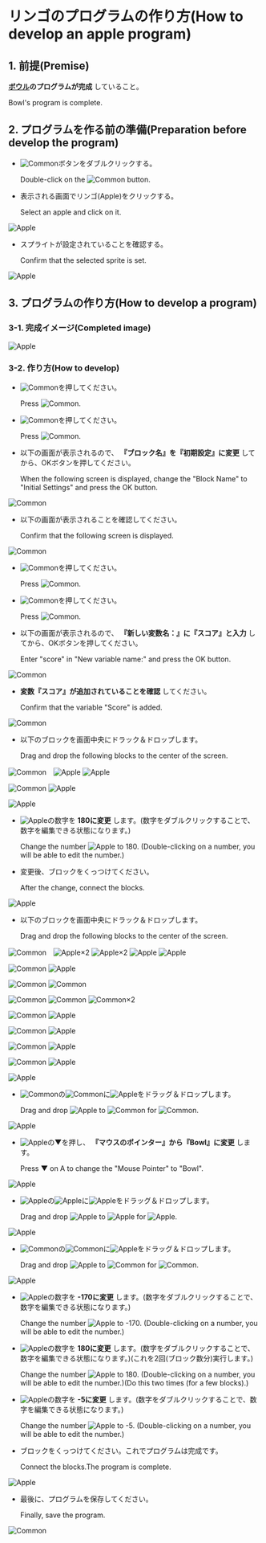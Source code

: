 # リンゴのプログラムの作り方(How to develop an apple program)

## 1. 前提(Premise)

**[ボウル](bowl.md)のプログラムが完成** していること。

Bowl's program is complete.

## 2. プログラムを作る前の準備(Preparation before develop the program)

- ![Common](figure/common/sprite+button.png)ボタンをダブルクリックする。

    Double-click on the ![Common](figure/common/sprite+button.png) button.

- 表示される画面でリンゴ(Apple)をクリックする。

    Select an apple and click on it.

![Apple](figure/apple/select_apple.png)

- スプライトが設定されていることを確認する。

    Confirm that the selected sprite is set.

![Apple](figure/apple/set_apple.png)

## 3. プログラムの作り方(How to develop a program)

### 3-1. 完成イメージ(Completed image)

![Apple](figure/apple/apple's_program_completed.png)

### 3-2. 作り方(How to develop)

- ![Common](figure/common/make_block_button.png)を押してください。

    Press ![Common](figure/common/make_block_button.png).

- ![Common](figure/common/building_block_button.png)を押してください。

    Press ![Common](figure/common/building_block_button.png).

- 以下の画面が表示されるので、 **『ブロック名』を『初期設定』に変更** してから、OKボタンを押してください。

    When the following screen is displayed, change the "Block Name" to "Initial Settings" and press the OK button.

![Common](figure/common/init_screen.png)

- 以下の画面が表示されることを確認してください。

    Confirm that the following screen is displayed.

![Common](figure/common/init_block.png)

- ![Common](figure/common/variable_button.png)を押してください。

    Press ![Common](figure/common/variable_button.png).

- ![Common](figure/common/make_variable_button.png)を押してください。

    Press ![Common](figure/common/make_variable_button.png).

- 以下の画面が表示されるので、 **『新しい変数名：』に『スコア』と入力** してから、OKボタンを押してください。

    Enter "score" in "New variable name:" and press the OK button.

![Common](figure/common/add_variable_screen.png)

- **変数『スコア』が追加されていることを確認** してください。

    Confirm that the variable "Score" is added.

![Common](figure/common/score_variable.png)

- 以下のブロックを画面中央にドラック＆ドロップします。

    Drag and drop the following blocks to the center of the screen.

![Common](figure/common/move_burron.png)　![Apple](figure/apple/someplace.png) ![Apple](figure/apple/y_coordinate.png)

![Common](figure/common/variable_button.png) ![Apple](figure/apple/score.png)

![Apple](figure/apple/apple_init_blocks.png)

- ![Apple](figure/apple/y_coordinate.png)の数字を **180に変更** します。(数字をダブルクリックすることで、数字を編集できる状態になります。)

    Change the number ![Apple](figure/apple/y_coordinate.png) to 180. (Double-clicking on a number, you will be able to edit the number.)

- 変更後、ブロックをくっつけてください。

    After the change, connect the blocks.

![Apple](figure/apple/apple_init_screen.png)

- 以下のブロックを画面中央にドラック＆ドロップします。

    Drag and drop the following blocks to the center of the screen.

![Common](figure/common/move_burron.png)　![Apple](figure/apple/someplace.png)×2 ![Apple](figure/apple/y_coordinate.png)×2 ![Apple](figure/apple/y_coordinate_change.png) ![Apple](figure/apple/y_coordinate_element.png)

![Common](figure/common/sound_button.png) ![Apple](figure/apple/make_a_sound.png)

![Common](figure/common/event_button.png) ![Common](figure/common/flag.png)

![Common](figure/common/control_button.png) ![Common](figure/common/loop.png) ![Common](figure/common/if.png)×2

![Common](figure/common/examine_button.png) ![Apple](figure/apple/mouse.png)

![Common](figure/common/operation_button.png) ![Apple](figure/apple/<.png)

![Common](figure/common/variable_button.png) ![Apple](figure/apple/score_change.png)

![Common](figure/common/make_block_button.png) ![Apple](figure/apple/init_setting.png)

![Apple](figure/apple/apple_program_blocks.png)

- ![Common](figure/common/if.png)の![Common](figure/common/if_blank.png)に![Apple](figure/apple/mouse.png)をドラッグ＆ドロップします。

    Drag and drop ![Apple](figure/apple/mouse.png) to ![Common](figure/common/if_blank.png) for ![Common](figure/common/if.png).

![Apple](figure/apple/if_mouse.png)

- ![Apple](figure/apple/mouse.png)の▼を押し、 **『マウスのポインター』から『Bowl』に変更** します。

    Press ▼ on A to change the "Mouse Pointer" to "Bowl".

![Apple](figure/apple/mouse_to_bowl.png)

- ![Apple](figure/apple/<.png)の![Apple](figure/apple/<_blank.png)に![Apple](figure/apple/y_coordinate_element.png)をドラッグ＆ドロップします。

    Drag and drop ![Apple](figure/apple/y_coordinate_element.png) to ![Apple](figure/apple/<_blank.png) for ![Apple](figure/apple/<.png).

![Apple](figure/apple/<_conv_y.png)

- ![Common](figure/common/if.png)の![Common](figure/common/if_blank.png)に![Apple](figure/apple/<_conv_y_small.png)をドラッグ＆ドロップします。

    Drag and drop ![Apple](figure/apple/<_conv_y_small.png) to ![Common](figure/common/if_blank.png) for ![Common](figure/common/if.png).

![Apple](figure/apple/if_<_conv_y.png)

- ![Apple](figure/apple/<_conv_y_small.png)の数字を **-170に変更** します。(数字をダブルクリックすることで、数字を編集できる状態になります。)

    Change the number ![Apple](figure/apple/<_conv_y_small.png) to -170. (Double-clicking on a number, you will be able to edit the number.)

- ![Apple](figure/apple/y_coordinate.png)の数字を **180に変更** します。(数字をダブルクリックすることで、数字を編集できる状態になります。)(これを2回(ブロック数分)実行します。)

    Change the number ![Apple](figure/apple/y_coordinate.png) to 180. (Double-clicking on a number, you will be able to edit the number.)(Do this two times (for a few blocks).)

- ![Apple](figure/apple/y_coordinate_change.png)の数字を **-5に変更** します。(数字をダブルクリックすることで、数字を編集できる状態になります。)

    Change the number ![Apple](figure/apple/y_coordinate_change.png) to -5. (Double-clicking on a number, you will be able to edit the number.)

- ブロックをくっつけてください。これでプログラムは完成です。

    Connect the blocks.The program is complete.

![Apple](figure/apple/apple_program.png)

- 最後に、プログラムを保存してください。

    Finally, save the program.

![Common](figure/common/save.png)
